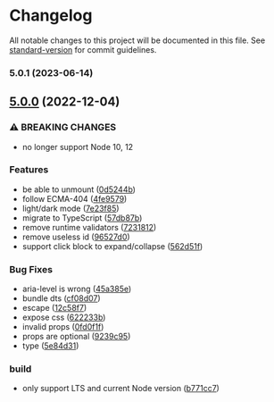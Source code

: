 # Changelog

All notable changes to this project will be documented in this file. See [standard-version](https://github.com/conventional-changelog/standard-version) for commit guidelines.

### 5.0.1 (2023-06-14)

## [5.0.0](https://github.com/iendeavor/object-visualizer/compare/v4.1.0...v5.0.0) (2022-12-04)


### ⚠ BREAKING CHANGES

* no longer support Node 10, 12

### Features

* be able to unmount ([0d5244b](https://github.com/iendeavor/object-visualizer/commit/0d5244b1f112967cec31f4df85c3ddfbab0e603d))
* follow ECMA-404 ([4fe9579](https://github.com/iendeavor/object-visualizer/commit/4fe9579711fd420a2977899062de6ffd3211524e))
* light/dark mode ([7e23f85](https://github.com/iendeavor/object-visualizer/commit/7e23f85cccd2331909a9832fae925876ea7fa1c6))
* migrate to TypeScript ([57db87b](https://github.com/iendeavor/object-visualizer/commit/57db87bcab434a9dd7ca3bf052701979ed07767e))
* remove runtime validators ([7231812](https://github.com/iendeavor/object-visualizer/commit/7231812eb227b537347e7f367e1452b5812d3746))
* remove useless id ([96527d0](https://github.com/iendeavor/object-visualizer/commit/96527d055c2451f9e4882cedbab1d3af2c82d2a6))
* support click block to expand/collapse ([562d51f](https://github.com/iendeavor/object-visualizer/commit/562d51fab596e2418042104383738e7f17c70716))


### Bug Fixes

* aria-level is wrong ([45a385e](https://github.com/iendeavor/object-visualizer/commit/45a385ed06462601531e31563872ec4ead43812a))
* bundle dts ([cf08d07](https://github.com/iendeavor/object-visualizer/commit/cf08d07e6b2a096a3763a9b8b12eb3a5fe895b10))
* escape ([12c58f7](https://github.com/iendeavor/object-visualizer/commit/12c58f7625cc11c6e76789cdcdc299d114d79df4))
* expose css ([622233b](https://github.com/iendeavor/object-visualizer/commit/622233b3fd1d900cf26436026f9404eef1726149))
* invalid props ([0fd0f1f](https://github.com/iendeavor/object-visualizer/commit/0fd0f1f7bd8c9ebc152198261e132fc15318063c))
* props are optional ([9239c95](https://github.com/iendeavor/object-visualizer/commit/9239c9547b3adbc71147470d3e56f89c29eced52))
* type ([5e84d31](https://github.com/iendeavor/object-visualizer/commit/5e84d31a186422dc7a7ac62d25eed960fd7ed5e4))


### build

* only support LTS and current Node version ([b771cc7](https://github.com/iendeavor/object-visualizer/commit/b771cc7d1002b02a8a6d45962caefd2c329b19d4))
